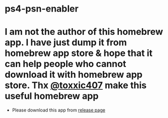 # ps4-psn-enabler
# I am not the author of this homebrew app. I have just dump it from homebrew app store & hope that it can help people who cannot download it with homebrew app store. Thx [@toxxic407](https://github.com/toxxic407) make this useful homebrew app
* Please download this app from [release page](https://github.com/carcaschoi/ps4-psn-enabler/releases)
